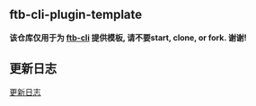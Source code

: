 ## ftb-cli-plugin-template

**该仓库仅用于为 [ftb-cli](https://github.com/ftb-family/ftb-cli) 提供模板, 请不要start, clone, or fork. 谢谢!**

## 更新日志
[更新日志](./CHANGELOG.md)